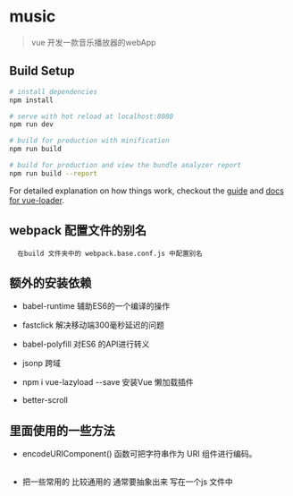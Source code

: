 # music

> vue 开发一款音乐播放器的webApp

## Build Setup

``` bash
# install dependencies
npm install

# serve with hot reload at localhost:8080
npm run dev

# build for production with minification
npm run build

# build for production and view the bundle analyzer report
npm run build --report
```

For detailed explanation on how things work, checkout the [guide](http://vuejs-templates.github.io/webpack/) and [docs for vue-loader](http://vuejs.github.io/vue-loader).

## webpack 配置文件的别名
```
  在build 文件夹中的 webpack.base.conf.js 中配置别名
```
## 额外的安装依赖
- babel-runtime 辅助ES6的一个编译的操作
- fastclick   解决移动端300毫秒延迟的问题

- babel-polyfill 对ES6 的API进行转义

- jsonp 跨域

- npm i vue-lazyload --save  安装Vue 懒加载插件 

- better-scroll 
## 里面使用的一些方法
- encodeURIComponent() 函数可把字符串作为 URI 组件进行编码。

## 
- 把一些常用的 比较通用的 通常要抽象出来 写在一个js 文件中